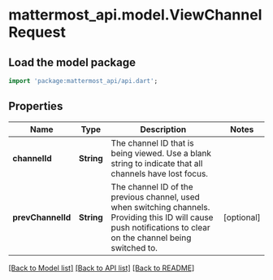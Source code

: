 # mattermost_api.model.ViewChannelRequest

## Load the model package
```dart
import 'package:mattermost_api/api.dart';
```

## Properties
Name | Type | Description | Notes
------------ | ------------- | ------------- | -------------
**channelId** | **String** | The channel ID that is being viewed. Use a blank string to indicate that all channels have lost focus. | 
**prevChannelId** | **String** | The channel ID of the previous channel, used when switching channels. Providing this ID will cause push notifications to clear on the channel being switched to. | [optional] 

[[Back to Model list]](../README.md#documentation-for-models) [[Back to API list]](../README.md#documentation-for-api-endpoints) [[Back to README]](../README.md)


